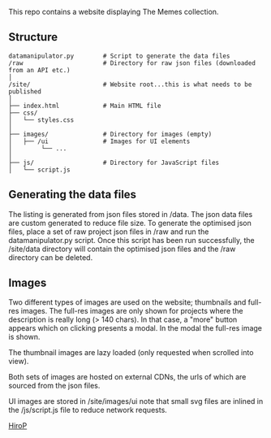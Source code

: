 This repo contains a website displaying The Memes collection.

## Structure
```
datamanipulator.py        # Script to generate the data files
/raw                      # Directory for raw json files (downloaded from an API etc.)
│
/site/                    # Website root...this is what needs to be published
│
├── index.html            # Main HTML file
├── css/
│   └── styles.css
│
├── images/               # Directory for images (empty)
│   ├── /ui               # Images for UI elements
│        └── ...
│
├── js/                   # Directory for JavaScript files
│   └── script.js
``` 


## Generating the data files
The listing is generated from json files stored in /data.
The json data files are custom generated to reduce file size. To generate the optimised json files, place a set of raw project json files in /raw and run the datamanipulator.py script. Once this script has been run successfully, the /site/data directory will contain the optimised json files and the /raw directory can be deleted.

## Images
Two different types of images are used on the website; thumbnails and full-res images. The full-res images are only shown for projects where the description is really long (> 140 chars). In that case, a "more" button appears which on clicking presents a modal. In the modal the full-res image is shown.

The thumbnail images are lazy loaded (only requested when scrolled into view).

Both sets of images are hosted on external CDNs, the urls of which are sourced from the json files.

UI images are stored in /site/images/ui note that small svg files are inlined in the /js/script.js file to reduce network requests.

[HiroP](https://x.com/_001)